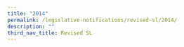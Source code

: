 ```yaml
---
title: "2014"
permalink: /legislative-notifications/revised-sl/2014/
description: ""
third_nav_title: Revised SL
---
```

